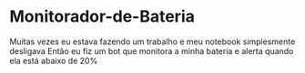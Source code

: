 # Monitorador-de-Bateria
Muitas vezes eu estava fazendo um trabalho e meu notebook simplesmente desligava
Então eu fiz um bot que monitora a minha bateria e alerta quando ela está abaixo de 20%
